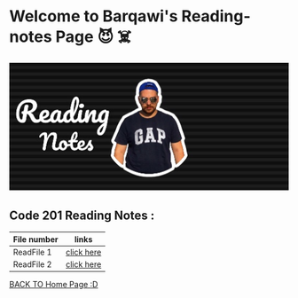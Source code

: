 #  Welcome to Barqawi's Reading-notes Page :smiling_imp: :skull_and_crossbones:

![Barqawi's pp](asas1.jpeg)

## Code 201 Reading Notes :
| File number      | links                                                          |
|----------------- | -------------------------------------------------------------- |   
|  ReadFile 1      |[click here ](https://barqawiii.github.io/reading-notes/201/class-01)  |  
|  ReadFile 2      |[click here ](https://barqawiii.github.io/reading-notes/class-02)  |  




[BACK TO Home Page :D ](https://barqawiii.github.io/reading-notes/)


